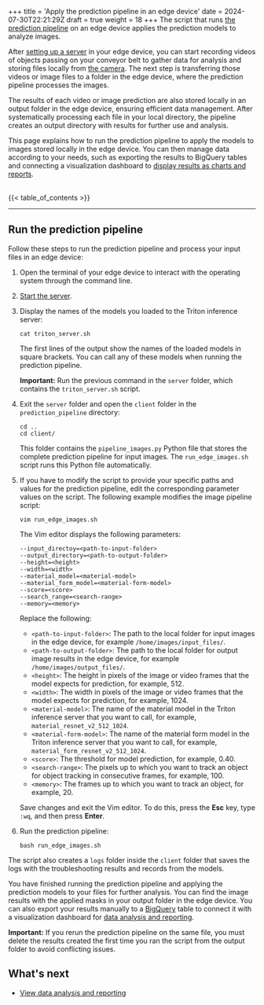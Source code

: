 +++
title = 'Apply the prediction pipeline in an edge device'
date = 2024-07-30T22:21:29Z
draft = true
weight = 18
+++
The script that runs [the prediction pipeline](./learn-about-pipeline) on an edge device applies the prediction models to analyze images.

After [setting up a server](../deploy-cn/start-server) in your edge device, you can start recording videos of objects passing on your conveyor belt to gather data for analysis and storing files locally from [the camera](../system-req/choose-camera/). The next step is transferring those videos or image files to a folder in the edge device, where the prediction pipeline processes the images.

The results of each video or image prediction are also stored locally in an output folder in the edge device, ensuring efficient data management. After systematically processing each file in your local directory, the pipeline creates an output directory with results for further use and analysis.

This page explains how to run the prediction pipeline to apply the models to images stored locally in the edge device. You can then manage data according to your needs, such as exporting the results to BigQuery tables and connecting a visualization dashboard to [display results as charts and reports](../view-data/).<br/><br/>

{{< table_of_contents >}}

---

## Run the prediction pipeline

Follow these steps to run the prediction pipeline and process your input files in an edge device:

1. Open the terminal of your edge device to interact with the operating system through the command line.
1. [Start the server](../deploy-cn/start-server).
1. Display the names of the models you loaded to the Triton inference server:

    ```
    cat triton_server.sh
    ```
  
	The first lines of the output show the names of the loaded models in square brackets. You can call any of these models when running the prediction pipeline.  
	  
	**Important:** Run the previous command in the `server` folder, which contains the `triton_server.sh` script.  

1. Exit the `server` folder and open the `client` folder in the `prediction_pipeline` directory:

    ```
    cd ..
    cd client/
    ```
  
	This folder contains the `pipeline_images.py` Python file that stores the complete prediction pipeline for input images. The `run_edge_images.sh` script runs this Python file automatically.  

1. If you have to modify the script to provide your specific paths and values for the prediction pipeline, edit the corresponding parameter values on the script. The following example modifies the image pipeline script:

    ```
    vim run_edge_images.sh
    ```

	The Vim editor displays the following parameters:

    ```
    --input_directoy=<path-to-input-folder>
    --output_directory=<path-to-output-folder>
    --height=<height>
    --width=<width>
    --material_model=<material-model>
    --material_form_model=<material-form-model>
    --score=<score>
    --search_range=<search-range>
    --memory=<memory>
    ```

    Replace the following:

    -  `<path-to-input-folder>`: The path to the local folder for input images in the edge device, for example `/home/images/input_files/`.
    -  `<path-to-output-folder>`: The path to the local folder for output image results in the edge device, for example `/home/images/output_files/`.
    -  `<height>`: The height in pixels of the image or video frames that the model expects for prediction, for example, 512.
    -  `<width>`: The width in pixels of the image or video frames that the model expects for prediction, for example, 1024.
    -  `<material-model>`: The name of the material model in the Triton inference server that you want to call, for example, `material_resnet_v2_512_1024`.
    -  `<material-form-model>`: The name of the material form model in the Triton inference server that you want to call, for example, `material_form_resnet_v2_512_1024`.
    -  `<score>`: The threshold for model prediction, for example, 0.40.
    -  `<search-range>`: The pixels up to which you want to track an object for object tracking in consecutive frames, for example, 100.
    -  `<memory>`: The frames up to which you want to track an object, for example, 20.

    Save changes and exit the Vim editor. To do this, press the **Esc** key, type `:wq`, and then press **Enter**.

1. Run the prediction pipeline:

    ```
    bash run_edge_images.sh
    ```

The script also creates a `logs` folder inside the `client` folder that saves the logs with the troubleshooting results and records from the models.

You have finished running the prediction pipeline and applying the prediction models to your files for further analysis. You can find the image results with the applied masks in your output folder in the edge device. You can also export your results manually to a [BigQuery](https://cloud.google.com/bigquery) table to connect it with a visualization dashboard for [data analysis and reporting](../view-data/).

**Important:** If you rerun the prediction pipeline on the same file, you must delete the results created the first time you ran the script from the output folder to avoid conflicting issues.

## What's next

-  [View data analysis and reporting](../view-data/)